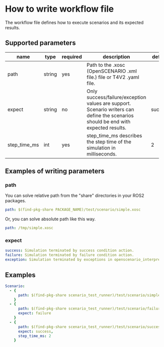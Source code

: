 # How to write workflow file
The workflow file defines how to execute scenarios and its expected results.

## Supported parameters

| name | type | required | description | default | example |
| ---- | ---- | -------- | ----------- | ------- | ------- |
| path | string | yes | Path to the .xosc (OpenSCENARIO .xml file.) file or T4V2 .yaml file. | | [example](#path) |
| expect | string | no | Only success/failure/exception values are support. Scenario writers can define the scenarios should be end with expected results. | success | [example](#expect) |
| step_time_ms | int | yes | step_time_ms describes the step time of the simulation in milliseconds. | 2 | [example](#step_time_ms) |

## Examples of writing parameters
### path

You can solve relative path from the "share" directories in your ROS2 packages.
```yaml
path: $(find-pkg-share PACKAGE_NAME)/test/scenario/simple.xosc
```
Or, you can solve absolute path like this way.
```yaml
path: /tmp/simple.xosc
```

### expect

```yaml
success: Simulation terminated by success condition action.
failure: Simulation terminated by failure condition action.
exception: Simulation terminated by exceptions in openscenario_interpreter component.
```

## Examples
```yaml
Scenario:
  - {
      path: $(find-pkg-share scenario_test_runner)/test/scenario/simple.xosc
    }
  - {
      path: $(find-pkg-share scenario_test_runner)/test/scenario/failure.yaml,
      expect: failure
    }
  - {
      path: $(find-pkg-share scenario_test_runner)/test/scenario/success.yaml,
      expect: success,
      step_time_ms: 2
    }
```
